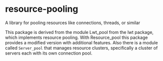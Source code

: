 # resource-pooling

A library for pooling resources like connections, threads, or similar

This package is derived from the module Lwt_pool from the lwt package, which
implements resource pooling. With Resource_pool this package provides a
modified version with additional features. Also there is a module called
`Server_pool` that manages resource clusters, specifically a cluster of servers
each with its own connection pool.
